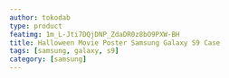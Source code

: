 ```yaml
---
author: tokodab
type: product
featimg: 1m_L-Jti7DQjDNP_ZdaDR0z8bO9PXW-BH
title: Halloween Movie Poster Samsung Galaxy S9 Case
tags: [samsung, galaxy, s9]
category: [samsung]
---
```

